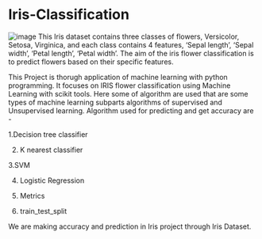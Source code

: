# Iris-Classification
![image](https://github.com/Snehal-07/Iris-Classification/assets/103481881/fef40ccd-6d8a-4c12-9b84-50e10e877f2e)
This Iris dataset contains three classes of flowers, Versicolor, Setosa, Virginica, and each class contains 4 features, ‘Sepal length’, ‘Sepal width’, ‘Petal length’, ‘Petal width’. The aim of the iris flower classification is to predict flowers based on their specific features.

This Project is thorugh application of machine learning with python programming. It focuses on IRIS flower classification using Machine Learning with scikit tools. Here some of algorithm are used that are some types of machine learning subparts algorithms of supervised and Unsupervised learning. Algorithm used for predicting and get accuracy are -

1.Decision tree classifier

2. K nearest classifier

3.SVM

4. Logistic Regression

5. Metrics

6. train_test_split 

We are making accuracy and prediction in Iris project through Iris Dataset.
